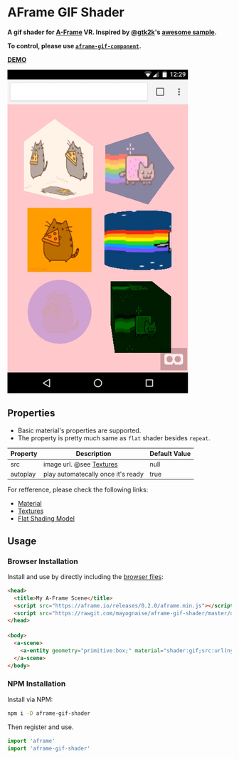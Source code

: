 # AFrame GIF Shader

**A gif shader for [A-Frame](https://aframe.io) VR. Inspired by [@gtk2k](https://github.com/gtk2k)'s [awesome sample](https://github.com/gtk2k/gtk2k.github.io/tree/master/animation_gif).**

**To control, please use [`aframe-gif-component`](https://github.com/mayognaise/aframe-gif-component).**

**[DEMO](https://mayognaise.github.io/aframe-gif-shader/basic/index.html)**

![example](example.gif)


## Properties

- Basic material's properties are supported.
- The property is pretty much same as `flat` shader besides `repeat`.

| Property | Description | Default Value |
| -------- | ----------- | ------------- |
|src|image url. @see [Textures](https://aframe.io/docs/components/material.html#Textures)|null|
|autoplay|play automatecally once it's ready|true|

For refference, please check the following links:
- [Material](https://aframe.io/docs/master/components/material.html)
- [Textures](https://aframe.io/docs/master/components/material.html#textures)
- [Flat Shading Model](https://aframe.io/docs/core/shaders.html#Flat-Shading-Model)


## Usage

### Browser Installation

Install and use by directly including the [browser files](dist):

```html
<head>
  <title>My A-Frame Scene</title>
  <script src="https://aframe.io/releases/0.2.0/aframe.min.js"></script>
  <script src="https://rawgit.com/mayognaise/aframe-gif-shader/master/dist/aframe-gif-shader.min.js"></script>
</head>

<body>
  <a-scene>
    <a-entity geometry="primitive:box;" material="shader:gif;src:url(nyancat.gif);color:green;opacity:.8"></a-entity>
  </a-scene>
</body>
```

### NPM Installation

Install via NPM:

```bash
npm i -D aframe-gif-shader
```

Then register and use.

```js
import 'aframe'
import 'aframe-gif-shader'
```



